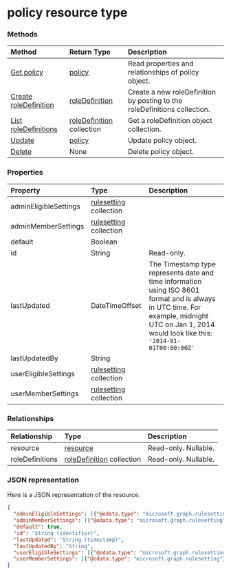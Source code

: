 # policy resource type




### Methods

| Method		   | Return Type	|Description|
|:---------------|:--------|:----------|
|[Get policy](../api/policy_get.md) | [policy](policy.md) |Read properties and relationships of policy object.|
|[Create roleDefinition](../api/policy_post_roledefinitions.md) |[roleDefinition](roledefinition.md)| Create a new roleDefinition by posting to the roleDefinitions collection.|
|[List roleDefinitions](../api/policy_list_roledefinitions.md) |[roleDefinition](roledefinition.md) collection| Get a roleDefinition object collection.|
|[Update](../api/policy_update.md) | [policy](policy.md)	|Update policy object. |
|[Delete](../api/policy_delete.md) | None |Delete policy object. |

### Properties
| Property	   | Type	|Description|
|:---------------|:--------|:----------|
|adminEligibleSettings|[rulesetting](rulesetting.md) collection||
|adminMemberSettings|[rulesetting](rulesetting.md) collection||
|default|Boolean||
|id|String| Read-only.|
|lastUpdated|DateTimeOffset|The Timestamp type represents date and time information using ISO 8601 format and is always in UTC time. For example, midnight UTC on Jan 1, 2014 would look like this: `'2014-01-01T00:00:00Z'`|
|lastUpdatedBy|String||
|userEligibleSettings|[rulesetting](rulesetting.md) collection||
|userMemberSettings|[rulesetting](rulesetting.md) collection||

### Relationships
| Relationship | Type	|Description|
|:---------------|:--------|:----------|
|resource|[resource](resource.md)| Read-only. Nullable.|
|roleDefinitions|[roleDefinition](roledefinition.md) collection| Read-only. Nullable.|

### JSON representation

Here is a JSON representation of the resource.

<!-- {
  "blockType": "resource",
  "optionalProperties": [

  ],
  "@odata.type": "microsoft.graph.policy"
}-->

```json
{
  "adminEligibleSettings": [{"@odata.type": "microsoft.graph.rulesetting"}],
  "adminMemberSettings": [{"@odata.type": "microsoft.graph.rulesetting"}],
  "default": true,
  "id": "String (identifier)",
  "lastUpdated": "String (timestamp)",
  "lastUpdatedBy": "String",
  "userEligibleSettings": [{"@odata.type": "microsoft.graph.rulesetting"}],
  "userMemberSettings": [{"@odata.type": "microsoft.graph.rulesetting"}]
}

```

<!-- uuid: 8fcb5dbc-d5aa-4681-8e31-b001d5168d79
2015-10-25 14:57:30 UTC -->
<!-- {
  "type": "#page.annotation",
  "description": "policy resource",
  "keywords": "",
  "section": "documentation",
  "tocPath": ""
}-->